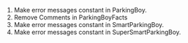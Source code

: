 1. Make error messages constant in ParkingBoy.
2. Remove Comments in ParkingBoyFacts
3. Make error messages constant in SmartParkingBoy.
4. Make error messages constant in SuperSmartParkingBoy.